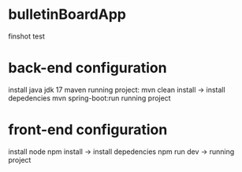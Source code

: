 # bulletinBoardApp
finshot test
# back-end configuration
install java jdk 17
maven
running project:
mvn clean install -> install depedencies
mvn spring-boot:run running project

# front-end configuration
install node 
npm install -> install depedencies
npm run dev -> running project
